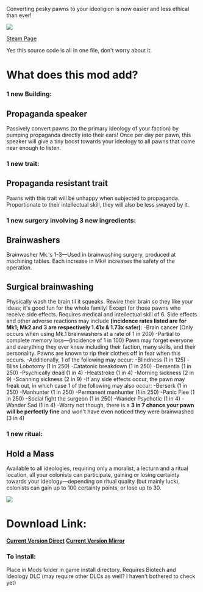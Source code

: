 Converting pesky pawns to your ideoligion is now easier and less ethical than ever!

[![](https://i.imgur.com/VBhtlPS.png)](https://steamcommunity.com/sharedfiles/filedetails/?id=3343993810)	

[Steam Page](https://steamcommunity.com/sharedfiles/filedetails/?id=3343993810)

Yes this source code is all in one file, don't worry about it.

# What does this mod add? 
### 1 new Building:
## Propaganda speaker 
Passively convert pawns (to the primary ideology of your faction) by pumping propaganda directly into their ears! Once per day per pawn, this speaker will give a tiny boost towards your ideology to all pawns that come near enough to listen.
	
### 1 new trait:
## Propaganda resistant trait 
Pawns with this trait will be unhappy when subjected to propaganda. Proportionate to their intellectual skill, they will also be less swayed by it.
	
### 1 new surgery involving 3 new ingredients:
## Brainwashers
Brainwasher Mk.'s 1-3—Used in brainwashing surgery, produced at machining tables. Each increase in Mk# increases the safety of the operation.

## Surgical brainwashing 
Physically wash the brain til it squeaks. Rewire their brain so they like your ideas; it's good fun for the whole family! Except for those pawns who receive side effects. Requires medical and intellectual skill of 6. Side effects and other adverse reactions may include **(incidence rates listed are for Mk1; Mk2 and 3 are respectively 1.41x & 1.73x safer)**:
	-Brain cancer (Only occurs when using Mk.1 brainwashers at a rate of 1 in 200)
	-Partial to complete memory loss—(incidence of 1 in 100) Pawn may forget everyone and everything they ever knew including their faction, many skills, and their personality. Pawns are known to rip their clothes off in fear when this occurs.
	-Additionally, 1 of the following may occur:
		-Blindness (1 in 125)
		-Bliss Lobotomy (1 in 250)
		-Catatonic breakdown (1 in 250)
		-Dementia (1 in 250)
		-Psychically dead (1 in 4)
		-Heatstroke (1 in 4)
		-Morning sickness (2 in 9)
		-Scanning sickness (2 in 9)
	-If any side effects occur, the pawn may freak out, in which case 1 of the following may also occur:
		-Berserk (1 in 250)
		-Manhunter (1 in 250)
		-Permanent manhunter (1 in 250)
		-Panic Flee (1 in 250)
		-Social fight the surgeon (1 in 250)
		-Wander Psychotic (1 in 4)
		-Wander Sad (1 in 4)
	-Worry not though, there is a **3 in 7 chance your pawn will be perfectly fine** and won't have even noticed they were brainwashed (3 in 4)
	
### 1 new ritual:
## Hold a Mass
Available to all ideologies, requiring only a moralist, a lecturn and a ritual location, all your colonists can participate, gaining or losing certainty towards your ideology—depending on ritual quality (but mainly luck), colonists can gain up to 100 certainty points, or lose up to 30.

[![](https://i.imgur.com/ERuxYuR.png)](https://buymeacoffee.com/samomezz)

# Download Link:
**[Current Version Direct](https://clk.wiki/Brainwashing1_5_1)**
**[Current Version Mirror](https://clk.wiki/Brainwashing1_5_1mirror)**

### To install:

Place in Mods folder in game install directory. Requires Biotech and Ideology DLC (may require other DLCs as well? I haven't bothered to check yet)

